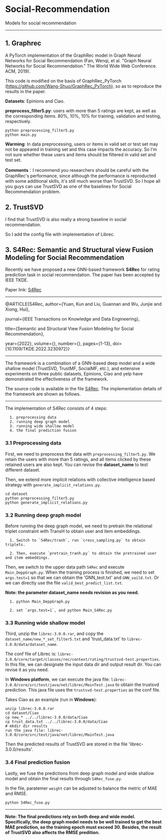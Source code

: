 # Social-Recommendation
Models for social recommendation
*****
## 1. Graphrec

   A PyTorch implementation of the GraphRec model in Graph Neural Networks for Social Recommendation (Fan, Wenqi, et al. "Graph Neural Networks for Social Recommendation." The World Wide Web Conference. ACM, 2019).
    
   This code is modified on the basis of GraphRec_PyTorch (https://github.com/Wang-Shuo/GraphRec_PyTorch), so as to reproduce the results in the paper. 
    
   **Datasets**: Epinions and Ciao. 
    
   **preprocess_filter5.py**: users with more than 5 ratings are kept, as well as the corresponding items. 80%, 10%, 10% for training, validation and testing, respectively.
    
   ```  
   python preprocessing_filter5.py
   python main.py
   ```    
    
    
   **Warming**: 
    In data preprocessing, users or items in valid set or test set may not be appeared in training set and this case impacts the accuracy. So I'm not sure whether these users and items should be filtered in valid set and test set.


   **Comments**：I recommend you researchers should be careful with the GraphRec's performance, since although the performance is reproducted with some additional skills, it's still much worse than TrustSVD. So I hope all you guys can use TrustSVD as one of the baselines for Social Recommendation problem.


## 2. TrustSVD
  
  I find that TrustSVD is also really a strong baseline in social recommendation.
  
  So I add the config file with implementation of Librec.
  

## 3. S4Rec: Semantic and Structural view  Fusion Modeling  for Social Recommendation

  Recently we have proposed a new GNN-based framework **S4Rec** for rating prediction task in social recommendation. The paper has been accepted by IEEE TKDE.
  
  Paper link: [S4Rec](https://ieeexplore.ieee.org/document/9996130)
  
  ***
  @ARTICLE{S4Rec,  author={Yuan, Kun and Liu, Guannan and Wu, Junjie and Xiong, Hui},  
  
  journal={IEEE Transactions on Knowledge and Data Engineering},   
  
  title={Semantic and Structural View Fusion Modeling for Social Recommendation},   
  
  year={2022},  volume={},  number={},  pages={1-13},  doi={10.1109/TKDE.2022.3230972}}
  ***
  
  The framework is a combination of a GNN-based deep model and a wide shallow model (TrustSVD, TrustMF, SocialMF, etc.), and extensive experiments on three public datasets, Epinions, Ciao and yelp have demonstrated the effectiveness of the framework. 
  
  The source code is available in the file [S4Rec](https://github.com/lcwy220/Social-Recommendation/tree/master/S4Rec). The implementation details of the framework are shown as follows.
  
  ***
  
  The implementation of S4Rec consists of 4 steps: 
  
      1. preprocessing data 
      2. running deep graph model
      3. running wide shallow model 
      4. the final prediction fusion
  
  ### 3.1 Preprocessing data
  
  First, we need to preprocess the data with `preprocessing_filter5.py`. We retain the users with more than 5 ratings, and all items clicked by these retained users are also kept. 
  You can revise the **dataset_name** to test different dataset.
  
  Then, we extend more implicit relations with collective intelligence based strategy with `generate_implicit_relations.py`.
  
  
  ```
  cd dataset
  python preprocessing_filter5.py
  python generate_implicit_relations.py
  ```
  
  
  ### 3.2 Running deep graph model
  
  Before running the deep graph model, we need to pretrain the relational triplet constraint with TransH to obtain user and item embeddings.
  
      1. Switch to `S4Rec/tranh`, run `cross_sampling.py` to obtain triplets.
  
      2. Then, execute `pretrain_tranh.py` to obtain the pretrained user and item embeddings.
  
  
  Then, we switch to the upper data path `S4Rec` and execute `Main_DeppGraph.py`. When the training process is finished, we need to set `args.test=1` so that we can obtain the 'GNN_test.txt' and `GNN_vaild.txt`. Or we can directly use the file `valid_best_predict_list.txt`.
  
  **Note: the parameter dataset_name needs revision as you need.**
  
      1. python Main_DeppGraph.py
      
      2. set `args.test=1`, and python Main_S4Rec.py
      
  
  ### 3.3 Running wide shallow model
  
  Third, unzip the `librec-3.0.0.rar`, and copy the `dataset_name/new_*_set_filter5.txt` and 'trust_data.txt' to `librec-3.0.0/data/dataset_name`.
  
  The conf file of Librec is: `librec-3.0.0/core/target/classes/rec/context/rating/trustsvd-test.properties`. In this file, we can designate the input data dir and output result dir. You can revise it as you need.
  
  In **Windows platform**, we can execute the java file: `librec-3.0.0/core/src/test/java/net/librec/MainTest.java` to obtain the trustsvd prediction. This java file uses the `trustsvd-test.properties` as the conf file.
  
  Takes Ciao as an example (run in **Windows**):
  
  ```
  unzip librec-3.0.0.rar
  cd dataset/Ciao
  cp new_* ../../librec-3.0.0/data/Ciao
  cp trust_data.txt ../../librec-3.0.0/data/Ciao
  # mkdir dir results
  run the java file: librec-3.0.0/core/src/test/java/net/librec/MainTest.java
  ```
 
  Then the predicted results of TrustSVD are stored in the file 'librec-3.0.0/results'.
  
  
  ### 3.4 Final prediction fusion
  
  Lastly, we fuse the predictions from deep graph model and wide shallow model and obtain the final results through `S4Rec_fuse.py`.
  
  In the file, paratemer `weight` can be adjusted to balance the metric of MAE and RMSE.
  
  ```
  python S4Rec_fuse.py
  ```
  
  
  ******
  **Note: The final predictions rely on both deep and wide model. Specifically, the deep graph model needs to be well trained to get the best MAE prediction, so the training epoch must exceed 30. Besides, the result of TrustSVD also affects the RMSE predition.** 
  
  
